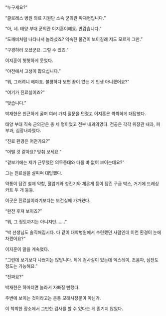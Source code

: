 “누구세요?”

“클로레스 병원 의료 지원단 소속 군의관 박재현입니다.”

“아, 네. 태양 부대 군의관 이지훈이에요. 반갑습니다.”

“도깨비처럼 나타나서 놀라셨죠? 익숙한 물건이 보이길래 저도 모르게 그만.”

“구경하러 오셨군요. 그럴 수 있죠.”

이지훈이 헛헛하게 웃었다.

“야전에서 고생이 많으십니다.”

“뭐, 그러려니 해야죠. 불평하다 보면 끝이 없는 게 인생 아니겠어요?”

“여기가 진료실이죠?”

“맞습니다.”

박재현은 친근하게 굴며 여러 가지 질문을 던졌고 이지훈은 싹싹하게 대답했다.

태양 부대 직속 군의관은 총 세 명이었고 전부 내과의였다. 전공은 각각 위장관 내과, 피부과, 심장내과였다.

“진료 환경은 어떤가요?”

“어떨 것 같아요? 맞춰 보세요.”

“겉보기에는 제가 근무했던 의무중대와 다를 바 없어 보이는데요?”

그는 진료실을 살피며 대답했다.

약통이 담긴 철제 약함, 혈압계와 청진기와 체온계 등이 담긴 구급 박스, 거기에 드레싱 카트 두 개 등등.

이곳은 진료실이라기보다는 보건실에 가까웠다.

“완전 후져 보이죠?”

“뭐, 그 정도까지는 아니지만…….”

“박 선생님도 솔직해집시다. 다 같이 대학병원에서 수련했던 사람인데 이런 환경이 눈에 차겠어요?”

이지훈이 말을 계속했다.

“그런데 보기보다 나쁘지는 않답니다. 뒤에 검사실이 있는데 엑스레이, 초음파, 심전도 정도는 가능해요.”

“진짜요?”

박재현은 하마터면 놀라서 자빠질 뻔했다.

주변에 보이는 것이라고는 온통 모래사장뿐이 아닌가.

이 척박한 장소에서 그만한 검사를 할 수 있다는 게 믿기지 않았다.